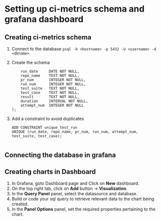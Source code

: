 # Setting up ci-metrics schema and grafana dashboard

## Creating ci-metrics schema

1. Connect to the database
   ```psql -h <hostname> -p 5432 -U <username> -d <dbname>```

2. Create the schema
   ```CREATE TABLE ci_metrics_data (
       run_date     DATE NOT NULL,
       repo_name    TEXT NOT NULL,
       pr_num       INTEGER NOT NULL,
       run_num      INTEGER NOT NULL,
       test_suite   TEXT NOT NULL,
       test_case    TEXT NOT NULL,
       result       TEXT NOT NULL,
       duration     INTERVAL NOT NULL,
       attempt_num  INTEGER NOT NULL
   );

3. Add a constraint to avoid duplicates
   ```ALTER TABLE ci_metrics_data
   ADD CONSTRAINT unique_test_run
   UNIQUE (run_date, repo_name, pr_num, run_num, attempt_num, test_suite, test_case);


## Connecting the database in grafana


## Creating charts in Dashboard
1. In Grafana, goto Dashboard page and Click on **New** dashboard.
2. On the top right tab, click on **Add** button -> **Visualization**.
3. In the **Query Panel** panel, select the datasource and database.
4. Build or code your sql query to retrieve relevant data to the chart being created.
5. In the **Panel Options** panel, set the required properties pertaining to the chart.
